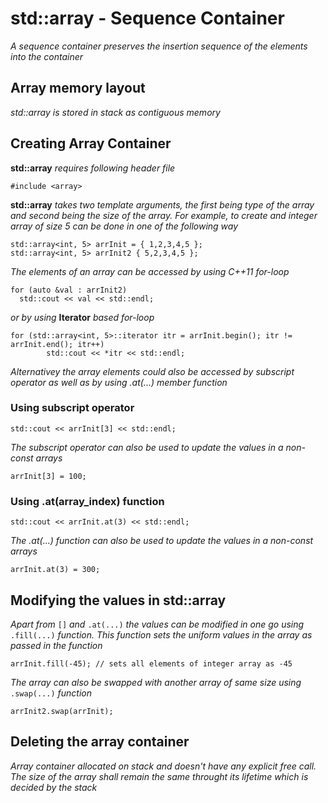 # std::array - Sequence Container

_A sequence container preserves the insertion sequence of the elements into the container_ 

## Array memory layout
_std::array is stored in stack as contiguous memory_

## Creating Array Container

__std::array__ _requires following header file_
```
#include <array>
```
__std::array__ _takes two template arguments, the first being type of the array and second being the size of the array. For example, to create and integer array of size 5 can be done in one of the  following way_

```
std::array<int, 5> arrInit = { 1,2,3,4,5 };
std::array<int, 5> arrInit2 { 5,2,3,4,5 };

```
_The elements of an array can be accessed by using C++11 for-loop_

```
for (auto &val : arrInit2)
  std::cout << val << std::endl;
```
_or by using_ __Iterator__ _based for-loop_
```
for (std::array<int, 5>::iterator itr = arrInit.begin(); itr != arrInit.end(); itr++)
		std::cout << *itr << std::endl;
```
_Alternativey the array elements could also be accessed by subscript operator as well as by using .at(...) member function_

### Using subscript operator

```
std::cout << arrInit[3] << std::endl;
```
_The subscript operator can also be used to update the values in a non-const arrays_

```
arrInit[3] = 100;
```
### Using .at(array_index) function
```
std::cout << arrInit.at(3) << std::endl;
```
_The .at(...) function can also be used to update the values in a non-const arrays_

```
arrInit.at(3) = 300;
```

## Modifying the values in std::array

_Apart from_ ```[]``` _and_ ```.at(...)``` _the values can be modified in one go using_ ```.fill(...)``` _function. This function sets the uniform values in the array as passed in the function_
```
arrInit.fill(-45); // sets all elements of integer array as -45
```
_The array can also be swapped with another array of same size using_ ```.swap(...)``` _function_

```
arrInit2.swap(arrInit);

```
## Deleting the array container

_Array container allocated on stack and doesn't have any explicit free call. The size of the array shall remain the same throught its lifetime which is decided by the stack_
